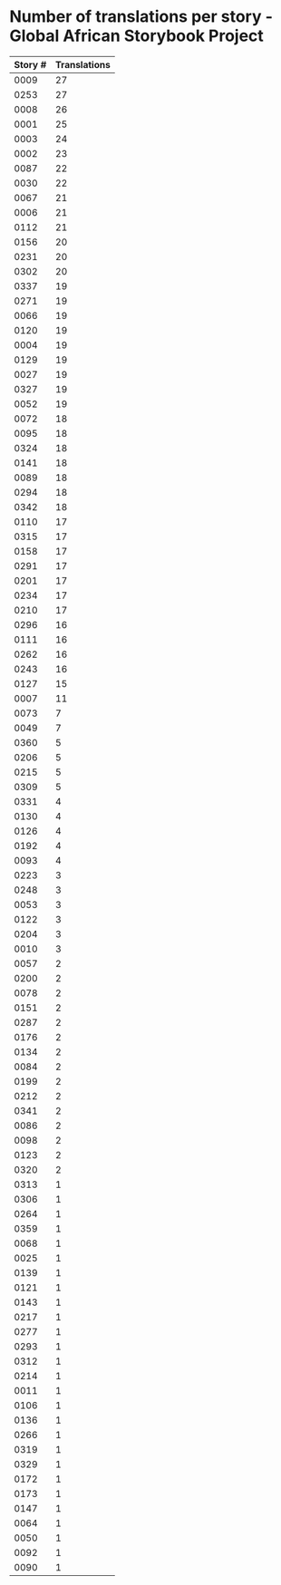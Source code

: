 # Number of translations per story - Global African Storybook Project

Story # | Translations
------- | ------------
0009 | 27
0253 | 27
0008 | 26
0001 | 25
0003 | 24
0002 | 23
0087 | 22
0030 | 22
0067 | 21
0006 | 21
0112 | 21
0156 | 20
0231 | 20
0302 | 20
0337 | 19
0271 | 19
0066 | 19
0120 | 19
0004 | 19
0129 | 19
0027 | 19
0327 | 19
0052 | 19
0072 | 18
0095 | 18
0324 | 18
0141 | 18
0089 | 18
0294 | 18
0342 | 18
0110 | 17
0315 | 17
0158 | 17
0291 | 17
0201 | 17
0234 | 17
0210 | 17
0296 | 16
0111 | 16
0262 | 16
0243 | 16
0127 | 15
0007 | 11
0073 | 7
0049 | 7
0360 | 5
0206 | 5
0215 | 5
0309 | 5
0331 | 4
0130 | 4
0126 | 4
0192 | 4
0093 | 4
0223 | 3
0248 | 3
0053 | 3
0122 | 3
0204 | 3
0010 | 3
0057 | 2
0200 | 2
0078 | 2
0151 | 2
0287 | 2
0176 | 2
0134 | 2
0084 | 2
0199 | 2
0212 | 2
0341 | 2
0086 | 2
0098 | 2
0123 | 2
0320 | 2
0313 | 1
0306 | 1
0264 | 1
0359 | 1
0068 | 1
0025 | 1
0139 | 1
0121 | 1
0143 | 1
0217 | 1
0277 | 1
0293 | 1
0312 | 1
0214 | 1
0011 | 1
0106 | 1
0136 | 1
0266 | 1
0319 | 1
0329 | 1
0172 | 1
0173 | 1
0147 | 1
0064 | 1
0050 | 1
0092 | 1
0090 | 1
